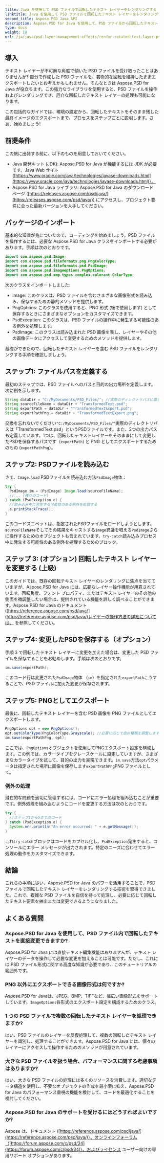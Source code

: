 ```yaml
---
title: Java を使用して PSD ファイルで回転したテキスト レイヤーをレンダリングする
linktitle: Java を使用して PSD ファイルで回転したテキスト レイヤーをレンダリングする
second_title: Aspose.PSD Java API
description: Aspose.PSD for Java を使用して、PSD ファイルから回転したテキスト レイヤーを抽出してレンダリングする方法を学びます。このステップ バイ ステップ ガイドでは、セットアップからエクスポートまですべてをカバーしています。
type: docs
weight: 18
url: /ja/java/psd-layer-management-effects/render-rotated-text-layer-psd/
---
```

## 導入

テキスト レイヤーが不可解な角度で傾いた PSD ファイルを受け取ったことはありませんか? 自分で作成した PSD ファイルを、芸術的な回転を維持したままエクスポートしたいとお考えかもしれません。そんなときは Aspose.PSD for Java が役立ちます。この強力なライブラリを使用すると、PSD ファイルを操作およびレンダリングでき、厄介な回転したテキスト レイヤーの処理も可能になります。 

この包括的なガイドでは、環境の設定から、回転したテキストをそのまま残した最終イメージのエクスポートまで、プロセスをステップごとに説明します。さあ、始めましょう!

## 前提条件

この旅に出発する前に、以下のものを用意しておいてください。

- Java 開発キット (JDK): Aspose.PSD for Java が機能するには JDK が必要です。Java Web サイト ([https://www.oracle.com/java/technologies/javase-downloads.html](https://www.oracle.com/java/technologies/javase-downloads.html)）。
- Aspose.PSD for Java ライブラリ: Aspose.PSD for Java のダウンロード ページ ([https://releases.aspose.com/psd/java/](https://releases.aspose.com/psd/java/)) にアクセスし、プロジェクト要件に合った最新バージョンを入手してください。

## パッケージのインポート

基本的な知識が身についたので、コーディングを始めましょう。PSD ファイルを操作するには、必要な Aspose.PSD for Java クラスをインポートする必要があります。手順は次のとおりです。

```java
import com.aspose.psd.Image;
import com.aspose.psd.fileformats.png.PngColorType;
import com.aspose.psd.fileformats.psd.PsdImage;
import com.aspose.psd.imageoptions.PngOptions;
import com.aspose.psd.xmp.types.complex.colorant.ColorType;
```

次のクラスをインポートしました:

- Image: このクラスは、PSD ファイルを含むさまざまな画像形式を読み込み、保存するための静的メソッドを提供します。
- PngOptions: このクラスを使用すると、PNG 形式 (後で使用します) として保存するときにさまざまなオプションをカスタマイズできます。
- PsdException: このクラスは、PSD ファイルの操作中に発生する可能性のある例外を処理します。
- PsdImage: このクラスは読み込まれた PSD 画像を表し、レイヤーやその他の画像データにアクセスして変更するためのメソッドを提供します。

基礎ができたので、回転したテキスト レイヤーを含む PSD ファイルをレンダリングする手順を確認しましょう。

## ステップ1: ファイルパスを定義する

最初のステップでは、PSD ファイルへのパスと目的の出力場所を定義します。次に例を示します。

```java
String dataDir = "C:/MyDocuments/PSD_Files/"; //実際のディレクトリパスに置き換えます
String sourceFileName = dataDir + "TransformedText.psd";
String exportPath = dataDir + "TransformedTextExport.psd";
String exportPathPng = dataDir + "TransformedTextExport.png";
```

交換を忘れないでください`"C:/MyDocuments/PSD_Files/"`実際のディレクトリパスは「TransformedText.psd」というPSDファイルです。また、2つの出力パスも定義しています。1つは、回転したテキストレイヤーをそのままにして変更したPSDを保存するパスです（`exportPath`) と PNG としてエクスポートするためのもの (`exportPathPng`）。

## ステップ2: PSDファイルを読み込む

さて、`Image.load` PSDファイルを読み込む方法`PsdImage`物体：

```java
try {
  PsdImage im = (PsdImage) Image.load(sourceFileName);
  //... (残りのコード)
} catch (PsdException e) {
  //読み込み中に発生する可能性のある例外を処理する
  e.printStackTrace();
}
```

このコードスニペットは、指定されたPSDファイルをロードしようとします。`sourceFileName`そしてその結果をキャストする`Image`異議を唱える`PsdImage`さらに操作するためのオブジェクトも含まれています。`try-catch`読み込みプロセス中に発生する可能性のある例外を処理するためのブロック。

## ステップ 3: (オプション) 回転したテキスト レイヤーを変更する (上級)

このガイドでは、既存の回転テキスト レイヤーのレンダリングに焦点を当てていますが、Aspose.PSD for Java には、広範なレイヤー操作機能が用意されています。回転角度、フォント プロパティ、またはテキスト レイヤーのその他の側面を微調整したい場合は、提供されている機能を詳しく調べることができます。Aspose.PSD for Java のドキュメント ([https://reference.aspose.com/psd/java/](https://reference.aspose.com/psd/java/)レイヤーの操作方法の詳細については、 を参照してください。

## ステップ4: 変更したPSDを保存する（オプション）

手順 3 で回転したテキスト レイヤーに変更を加えた場合は、変更した PSD ファイルを保存することをお勧めします。手順は次のとおりです。

```java
im.save(exportPath);
```

このコード行は変更された`PsdImage`物体 （`im`）を指定された`exportPath`こうすることで、PSD ファイルに加えた変更が保存されます。

## ステップ5: PNGとしてエクスポート

最後に、回転したテキスト レイヤーを含む PSD 画像を PNG ファイルとしてエクスポートします。

```java
PngOptions opt = new PngOptions();
opt.setColorType(PngColorType.Grayscale); //必要に応じて色の種類を調整します
im.save(exportPathPng, opt);
```

ここでは、`PngOptions`オブジェクトを使用してPNGエクスポート設定を構成します。この例では、カラータイプをグレースケールに設定していますが、さまざまなカラータイプを試して、目的の出力を実現できます。`im.save`方法`opt`パラメータは指定された場所に画像を保存します`exportPathPng`PNG ファイルとして。

### 例外の処理

潜在的な問題を適切に管理するには、コードにエラー処理を組み込むことが重要です。例外処理を組み込むようにコードを変更する方法は次のとおりです。

```java
try {
  //ステップ1から5までのコード
} catch (PsdException e) {
  System.err.println("An error occurred: " + e.getMessage());
}
```

これ`try-catch`ブロックはコードをカプセル化し、`PsdException`発生すると、コンソールにエラー メッセージが出力されます。特定のニーズに合わせてエラー処理の動作をカスタマイズできます。

## 結論

これらの手順に従い、Aspose.PSD for Java のパワーを活用することで、PSD ファイルで回転したテキスト レイヤーをレンダリングする技術を習得できました。これで、複雑な PSD ファイルを自信を持って処理し、必要に応じて回転したテキスト要素を抽出または変更できるようになりました。

## よくある質問

### Aspose.PSD for Java を使用して、PSD ファイル内で回転したテキストを直接変更できますか?

Aspose.PSD for Java には直接テキスト編集機能はありませんが、テキスト レイヤーのデータを操作して必要な変更を加えることは可能です。ただし、これには PSD ファイル形式に関する高度な知識が必要であり、このチュートリアルの範囲外です。

### PNG 以外にエクスポートできる画像形式は何ですか?

 Aspose.PSD for Javaは、JPEG、BMP、TIFFなど、幅広い画像形式をサポートしています。`ImageOptions`各形式のエクスポート設定を構成するためのクラス。

### 1 つの PSD ファイルで複数の回転したテキスト レイヤーを処理できますか?

はい、PSD ファイルのレイヤーを反復処理して、複数の回転したテキスト レイヤーを識別し、処理することができます。Aspose.PSD for Java には、個々のレイヤーにアクセスして操作するためのメソッドが用意されています。

### 大きな PSD ファイルを扱う場合、パフォーマンスに関する考慮事項はありますか?

はい、大きな PSD ファイルの処理には多くのリソースを消費します。適切なデータ構造を使用し、不要なオブジェクトの作成を最小限に抑え、Aspose.PSD for Java のパフォーマンス重視の機能を検討して、コードを最適化することを検討してください。

### Aspose.PSD for Java のサポートを受けるにはどうすればよいですか?

Aspose は、ドキュメント ([https://reference.aspose.com/psd/java/](https://reference.aspose.com/psd/java/)）、オンラインフォーラム（[https://forum.aspose.com/c/psd/34](https://forum.aspose.com/c/psd/34)）、およびライセンス ユーザー向けの専用サポート オプションがあります。